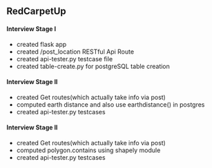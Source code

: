 ## RedCarpetUp

#### Interview Stage I
* created flask app
* created /post_location RESTful Api Route
* created api-tester.py testcase file
* created table-create.py for postgreSQL table creation

#### Interview Stage II
* created Get routes(which actually take info via post)
* computed earth distance and also use earthdistance() in postgres
* created api-tester.py testcases

#### Interview Stage II
* created Get routes(which actually take info via post)
* computed polygon.contains using shapely module
* created api-tester.py testcases


